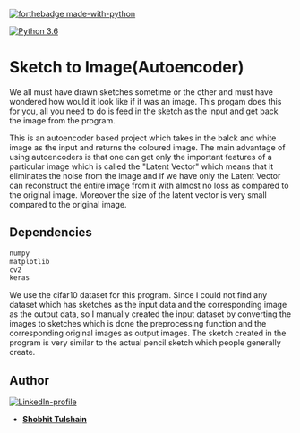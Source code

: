 [![forthebadge made-with-python](http://ForTheBadge.com/images/badges/made-with-python.svg)](https://www.python.org/)

[![Python 3.6](https://img.shields.io/badge/python-3.6-green.svg)](https://www.python.org/downloads/release/python-360/) 

# Sketch to Image(Autoencoder)
  We all must have drawn sketches sometime or the other and must have wondered how would it look like if it was an image. This progam does this for you, all you need to do is feed in the sketch as the input and get back the image from the program.
  
  This is an autoencoder based project which takes in the balck and white image as the input and returns the coloured image. The main advantage of using autoencoders is that one can get only the important features of a particular image which is called the "Latent Vector" which means that it eliminates the noise from the image and if we have only the Latent Vector can reconstruct the entire image from it with almost no loss as compared to the original image. Moreover the size of the latent vector is very small compared to the original image.
  
## Dependencies
```bash
numpy
matplotlib
cv2
keras
```

We use the cifar10 dataset for this program. Since I could not find any dataset which has sketches as the input data and the corresponding  image as the output data, so I manually created the input dataset by converting the images to sketches which is done the preprocessing function and the corresponding original images as output images. The sketch created in the program is very similar to the actual pencil sketch which people generally create.

## Author
[![LinkedIn-profile](https://img.shields.io/badge/LinkedIn-Profile-teal.svg)](https://www.linkedin.com/in/shobhit-tulshain-a7562916b/)

* [**Shobhit Tulshain**](https://github.com/Shobhit2000)
